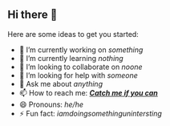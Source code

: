 ## Hi there 👋

Here are some ideas to get you started:

- 🔭 I’m currently working on _something_
- 🌱 I’m currently learning _nothing_
- 👯 I’m looking to collaborate on _noone_
- 🤔 I’m looking for help with _someone_
- 💬 Ask me about _anything_
- 📫 How to reach me: [***Catch me if you can***](https://www.youtube.com/watch?v=dQw4w9WgXcQ)
- 😄 Pronouns: _he/he_
- ⚡ Fun fact: _iamdoingsomethingunintersting_

